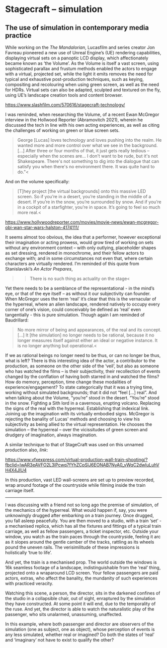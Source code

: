 # Stagecraft – simulation 

## The use of simulation in contemporary media practice 

 
While working on the *The Mandalorian*, Lucasfilm and series creator Jon Favreau pioneered a new use of Unreal Engine’s (UE) rendering capabilities, displaying virtual sets on a panoptic LCD display, which affectionately became known as ‘the Volume’. As the Volume is itself a vast screen, using sophisticated parallax and frustum methods enabled the actors to engage with a virtual, projected set, while the light it emits removes the need for typical and exhaustive post-production techniques, such as keying, compositing and recolouring when using green screen, as well as the need for HDRs. Virtual sets can also be adapted, sculpted and textured on the fly, using UE’s landscape creation tools and content browser. 

https://www.slashfilm.com/570616/stagecraft-technology/ 

I was reminded, when researching the Volume, of a recent Ewan McGregor interview in the Hollwood Reporter (Abramovitch 2021), wherein he discussed the tech in line with his own acting experiences, as well as citing the challenges of working on green or blue screen sets. 

>George [Lucas] loves technology and loves pushing into the realm. He wanted more and more control over what we see in the background. […] After three or four months of that, it just gets really tedious – especially when the scenes are... I don't want to be rude, but it's not Shakespeare. There's not something to dig into the dialogue that can satisfy you when there's no environment there. It was quite hard to do."< 

And on the volume specifically: 

> [T]hey project [the virtual backgrounds] onto this massive LED screen. So if you’re in a desert, you’re standing in the middle of a desert. If you’re in the snow, you’re surrounded by snow. And if you’re in a cockpit of a starfighter, you’re in space. It’s going to feel so much more real.< 

https://www.hollywoodreporter.com/movies/movie-news/ewan-mcgregor-obi-wan-star-wars-halston-4174111/ 

It seems almost too obvious, the idea that a performer, however exceptional their imagination or acting prowess, would grow tired of working on sets without any environment context – with only outlying, placeholder shapes as set dressing, rendered in monochrome, and their fellow actors to exchange with; and in some circumstances not even that, where certain characters are virtually rendered. I’m reminded of this quote from Stanislavski’s *An Actor Prepares*, 

> >There is no such thing as actuality on the stage< 

Yet there needs to be a semblance of the representational - in the mind’s eye, or that of the eye itself – as without it our subjectivity can founder. When McGregor uses the term ‘real’ it’s clear that this is the vernacular of the hyperreal, where an alien landscape, rendered natively to occupy every corner of one’s vision, could conceivably be defined as ‘real’ even tangentially - this is pure simulation. Though again I am reminded of Baudrillard: 

>No more mirror of being and appearances, of the real and its concept. […] It [the simulation] no longer needs to be rational, because it no longer measures itself against either an ideal or negative instance. It is no longer anything but operational.< 

If we as rational beings no longer need to be thus, or can no longer be thus, what is left? There is this interesting idea of the actor, a contributor to the production, as someone on the other side of the ‘veil’, but also as someone who has watched the films – is their subjectivity, their recollection of events changed by the conflation of having both starred in and watched the films? How do memory, perception, time change these modalities of experience/engagement? To state categorically that it was a trying time, working without simulated backgrounds; that it did not “feel […] real”. And when talking about the Volume, “you’re” stood in the desert. “You’re” stood in the snow. Fighting a Sith lord in a cavernous, erupting volcano. Replacing the signs of the real with the hyperreal. Establishing that indexical link. Joining up the imagination with its virtually embodied signs. McGregor is rejecting the banality of Lucas' methods and choosing to view his subjectivity as being allied to the virtual representation. He chooses the simulation – the hyperreal – over the vicissitudes of green screen and drudgery of imagination, always imagination. 

A similar technique to that of StageCraft was used on this unnamed production also, *link*: 

https://www.vfxexpress.com/virtual-production-wall-train-shooting/?fbclid=IwAR3eAVFO2L3lPcwq7fYhZCpSlJ6EONAB7NyA0_vWqC2dwIuLuhVH4X4JIU4 

In this production, vast LED wall-screens are set up to preview recorded, wrap around footage of the countryside while filming inside the train carriage itself. 

------------------------------------------------------ 

I was discussing with a friend not so long ago the premise of simulation, of the mechanics of the hyperreal. What would happen if, say, you were unknowingly drugged after embarking on a train journey. Once drugged, you fall asleep peacefully. You are then moved to a studio, with a train ‘set’ - a mechanised replica, which has all the fixtures and fittings of a typical train carriage, as well as fellow passengers, a ticket inspector, etc. Outside your window, you watch as the train paces through the countryside, feeling it arc as it slopes around the gentle camber of the tracks, rattling as its wheels pound the uneven rails. The verisimilitude of these impressions is holistically ‘true to life’. 

And yet, the train is a mechanised prop. The world outside the windows is 16k seamless footage of a landscape, indistinguishable from the ‘real’ thing, projected onto a wraparound LCD screen. Your fellow passengers are paid actors, extras, who affect the banality, the mundanity of such experiences with practiced veracity. 

Watching this scene, a person, the director, sits in the darkened confines of the studio in a collapsible chair, out of sight, enraptured by the simulation they have constructed. At some point it will end, due to the temporality of the ruse. And yet, the director is able to watch the naturalistic play of the passenger, who sits unalarmed, unassuming, unaffected. 

In this example, where both passenger and director are observers of the simulation (one as subject, one as object), whose perception of events is any less simulated, whether real or imagined? Do both the states of ‘real’ and ‘imaginary’ not have to exist to qualify the other? 
